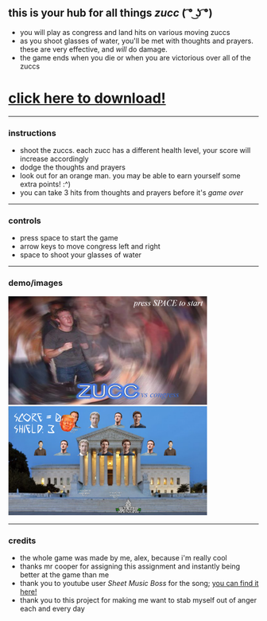 
## this is your hub for all things **_zucc_** **( ͡° ͜ʖ ͡°)**
- you will play as congress and land hits on various moving zuccs
- as you shoot glasses of water, you'll be met with thoughts and prayers. these are very effective, and *will* do damage.
- the game ends when you die or when you are victorious over all of the zuccs

# [**click here to download!**](https://github.com/alexyeet/zucc-shooter/releases/tag/v1.0.0) 

***

### instructions
- shoot the zuccs. each zucc has a different health level, your score will increase accordingly
- dodge the thoughts and prayers
- look out for an orange man. you may be able to earn yourself some extra points! :^)
- you can take 3 hits from thoughts and prayers before it's _game over_

***

### controls 
- press space to start the game
- arrow keys to move congress left and right
- space to shoot your glasses of water

*** 

### demo/images
![alt text](https://raw.githubusercontent.com/alexyeet/zucc-shooter/master/start_screenshot2.png)
![alt text but 2](https://raw.githubusercontent.com/alexyeet/zucc-shooter/master/in_game_screenshot2.png) 

***

### credits 
- the whole game was made by me, alex, because i'm really cool
- thanks mr cooper for assigning this assignment and instantly being better at the game than me
- thank you to youtube user *Sheet Music Boss* for the song; [you can find it here!](https://www.youtube.com/watch?v=ADU5v9EZ2G8&t=0s)
- thank you to this project for making me want to stab myself out of anger each and every day
